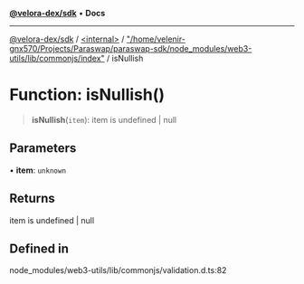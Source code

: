 [**@velora-dex/sdk**](../../../../README.md) • **Docs**

***

[@velora-dex/sdk](../../../../globals.md) / [\<internal\>](../../../README.md) / ["/home/velenir-gnx570/Projects/Paraswap/paraswap-sdk/node\_modules/web3-utils/lib/commonjs/index"](../README.md) / isNullish

# Function: isNullish()

> **isNullish**(`item`): item is undefined \| null

## Parameters

• **item**: `unknown`

## Returns

item is undefined \| null

## Defined in

node\_modules/web3-utils/lib/commonjs/validation.d.ts:82
